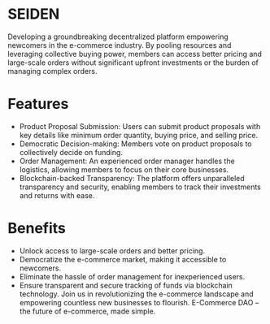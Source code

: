 # SEIDEN
Developing a  groundbreaking decentralized platform empowering newcomers in the e-commerce industry. By pooling resources and leveraging collective buying power, members can access better pricing and large-scale orders without significant upfront investments or the burden of managing complex orders.
# Features
- Product Proposal Submission: Users can submit product proposals with key details like minimum order quantity, buying price, and selling price.
- Democratic Decision-making: Members vote on product proposals to collectively decide on funding.
- Order Management: An experienced order manager handles the logistics, allowing members to focus on their core businesses.
- Blockchain-backed Transparency: The platform offers unparalleled transparency and security, enabling members to track their investments and returns with ease.
# Benefits
- Unlock access to large-scale orders and better pricing.
- Democratize the e-commerce market, making it accessible to newcomers.
- Eliminate the hassle of order management for inexperienced users.
- Ensure transparent and secure tracking of funds via blockchain technology.
Join us in revolutionizing the e-commerce landscape and empowering countless new businesses to flourish. E-Commerce DAO – the future of e-commerce, made simple.




